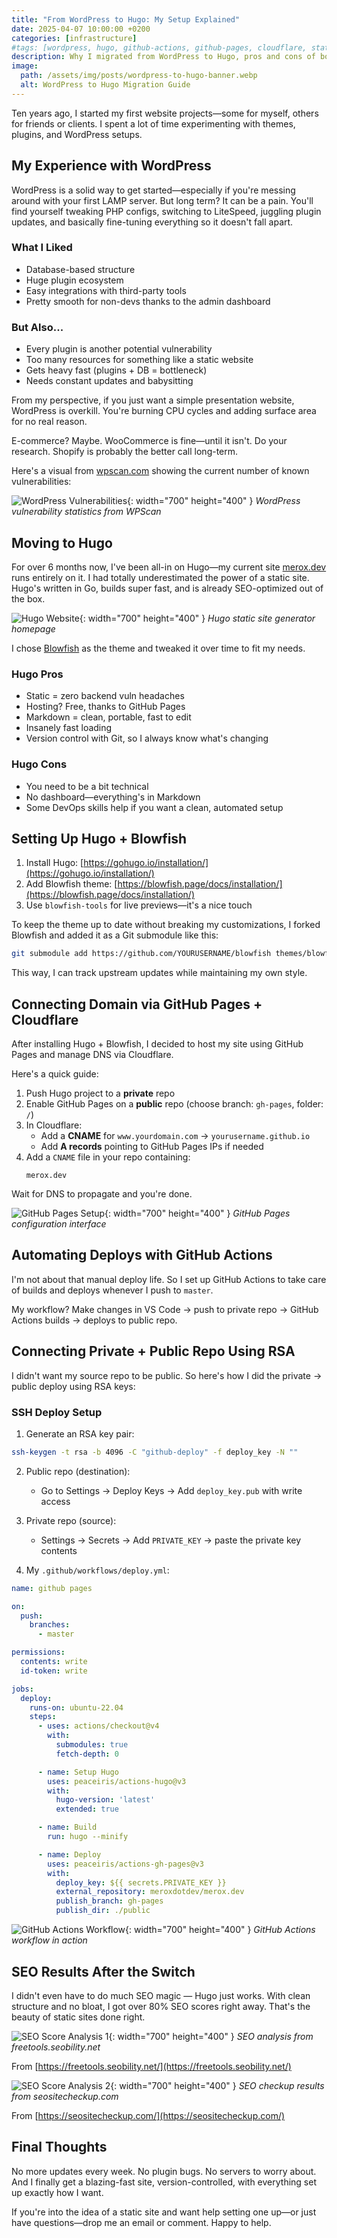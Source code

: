 ```yaml
---
title: "From WordPress to Hugo: My Setup Explained"
date: 2025-04-07 10:00:00 +0200
categories: [infrastructure]
#tags: [wordpress, hugo, github-actions, github-pages, cloudflare, static-site, website-setup, migration]
description: Why I migrated from WordPress to Hugo, pros and cons of both platforms, and a detailed look into how my website runs today using GitHub Actions, GitHub Pages, and Cloudflare.
image:
  path: /assets/img/posts/wordpress-to-hugo-banner.webp
  alt: WordPress to Hugo Migration Guide
---
```


Ten years ago, I started my first website projects—some for myself, others for friends or clients. I spent a lot of time experimenting with themes, plugins, and WordPress setups.

##  My Experience with WordPress

WordPress is a solid way to get started—especially if you're messing around with your first LAMP server. But long term? It can be a pain. You'll find yourself tweaking PHP configs, switching to LiteSpeed, juggling plugin updates, and basically fine-tuning everything so it doesn't fall apart.

### What I Liked

- Database-based structure  
- Huge plugin ecosystem  
- Easy integrations with third-party tools  
- Pretty smooth for non-devs thanks to the admin dashboard

### But Also...

- Every plugin is another potential vulnerability  
- Too many resources for something like a static website  
- Gets heavy fast (plugins + DB = bottleneck)  
- Needs constant updates and babysitting

From my perspective, if you just want a simple presentation website, WordPress is overkill. You're burning CPU cycles and adding surface area for no real reason.

E-commerce? Maybe. WooCommerce is fine—until it isn't. Do your research. Shopify is probably the better call long-term.

Here's a visual from [wpscan.com](https://wpscan.com) showing the current number of known vulnerabilities:

![WordPress Vulnerabilities](/assets/img/posts/wpscan-vuln-statistics.png){: width="700" height="400" }
_WordPress vulnerability statistics from WPScan_

## Moving to Hugo

For over 6 months now, I've been all-in on Hugo—my current site [merox.dev](https://merox.dev) runs entirely on it. I had totally underestimated the power of a static site. Hugo's written in Go, builds super fast, and is already SEO-optimized out of the box.

![Hugo Website](/assets/img/posts/hugo-website.png){: width="700" height="400" }
_Hugo static site generator homepage_

I chose [Blowfish](https://blowfish.page/) as the theme and tweaked it over time to fit my needs.

### Hugo Pros

- Static = zero backend vuln headaches  
- Hosting? Free, thanks to GitHub Pages  
- Markdown = clean, portable, fast to edit  
- Insanely fast loading  
- Version control with Git, so I always know what's changing

### Hugo Cons

- You need to be a bit technical  
- No dashboard—everything's in Markdown  
- Some DevOps skills help if you want a clean, automated setup

## Setting Up Hugo + Blowfish

1. Install Hugo: [https://gohugo.io/installation/](https://gohugo.io/installation/)  
2. Add Blowfish theme: [https://blowfish.page/docs/installation/](https://blowfish.page/docs/installation/)  
3. Use `blowfish-tools` for live previews—it's a nice touch

To keep the theme up to date without breaking my customizations, I forked Blowfish and added it as a Git submodule like this:

```bash
git submodule add https://github.com/YOURUSERNAME/blowfish themes/blowfish
```

This way, I can track upstream updates while maintaining my own style.

## Connecting Domain via GitHub Pages + Cloudflare

After installing Hugo + Blowfish, I decided to host my site using GitHub Pages and manage DNS via Cloudflare.

Here's a quick guide:

1. Push Hugo project to a **private** repo  
2. Enable GitHub Pages on a **public** repo (choose branch: `gh-pages`, folder: `/`)  
3. In Cloudflare:  
   - Add a **CNAME** for `www.yourdomain.com` → `yourusername.github.io`  
   - Add **A records** pointing to GitHub Pages IPs if needed  
4. Add a `CNAME` file in your repo containing:  
   ```
   merox.dev
   ```

Wait for DNS to propagate and you're done.

![GitHub Pages Setup](/assets/img/posts/github-pages.png){: width="700" height="400" }
_GitHub Pages configuration interface_

## Automating Deploys with GitHub Actions

I'm not about that manual deploy life. So I set up GitHub Actions to take care of builds and deploys whenever I push to `master`.

My workflow? Make changes in VS Code → push to private repo → GitHub Actions builds → deploys to public repo.

## Connecting Private + Public Repo Using RSA

I didn't want my source repo to be public. So here's how I did the private → public deploy using RSA keys:

### SSH Deploy Setup

1. Generate an RSA key pair:

```bash
ssh-keygen -t rsa -b 4096 -C "github-deploy" -f deploy_key -N ""
```

2. Public repo (destination):  
   - Go to Settings → Deploy Keys → Add `deploy_key.pub` with write access

3. Private repo (source):  
   - Settings → Secrets → Add `PRIVATE_KEY` → paste the private key contents

4. My `.github/workflows/deploy.yml`:

```yaml
name: github pages

on:
  push:
    branches:
      - master

permissions:
  contents: write
  id-token: write

jobs:
  deploy:
    runs-on: ubuntu-22.04
    steps:
      - uses: actions/checkout@v4
        with:
          submodules: true
          fetch-depth: 0

      - name: Setup Hugo
        uses: peaceiris/actions-hugo@v3
        with:
          hugo-version: 'latest'
          extended: true

      - name: Build
        run: hugo --minify

      - name: Deploy
        uses: peaceiris/actions-gh-pages@v3
        with:
          deploy_key: ${{ secrets.PRIVATE_KEY }}
          external_repository: meroxdotdev/merox.dev
          publish_branch: gh-pages
          publish_dir: ./public
```

![GitHub Actions Workflow](/assets/img/posts/github-actions.png){: width="700" height="400" }
_GitHub Actions workflow in action_

## SEO Results After the Switch

I didn't even have to do much SEO magic — Hugo just works. With clean structure and no bloat, I got over 80% SEO scores right away. That's the beauty of static sites done right.

![SEO Score Analysis 1](/assets/img/posts/seochecker.png){: width="700" height="400" }
_SEO analysis from freetools.seobility.net_

From [https://freetools.seobility.net/](https://freetools.seobility.net/)

![SEO Score Analysis 2](/assets/img/posts/seocheckup.png){: width="700" height="400" }
_SEO checkup results from seositecheckup.com_

From [https://seositecheckup.com/](https://seositecheckup.com/)

## Final Thoughts

No more updates every week. No plugin bugs. No servers to worry about. And I finally get a blazing-fast site, version-controlled, with everything set up exactly how I want.

If you're into the idea of a static site and want help setting one up—or just have questions—drop me an email or comment. Happy to help.